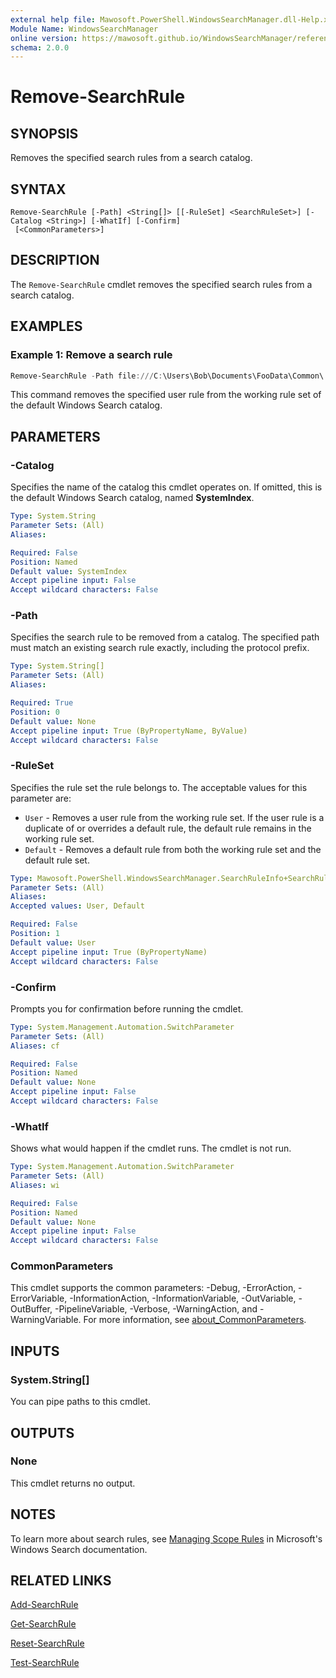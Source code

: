 ```yaml
---
external help file: Mawosoft.PowerShell.WindowsSearchManager.dll-Help.xml
Module Name: WindowsSearchManager
online version: https://mawosoft.github.io/WindowsSearchManager/reference/Remove-SearchRule.html
schema: 2.0.0
---
```


# Remove-SearchRule

## SYNOPSIS

Removes the specified search rules from a search catalog.

## SYNTAX

```
Remove-SearchRule [-Path] <String[]> [[-RuleSet] <SearchRuleSet>] [-Catalog <String>] [-WhatIf] [-Confirm]
 [<CommonParameters>]
```

## DESCRIPTION

The `Remove-SearchRule` cmdlet removes the specified search rules from a search catalog.

## EXAMPLES

### Example 1: Remove a search rule

```powershell
Remove-SearchRule -Path file:///C:\Users\Bob\Documents\FooData\Common\ -RuleSet User
```

This command removes the specified user rule from the working rule set of the default Windows Search catalog.

## PARAMETERS

### -Catalog

Specifies the name of the catalog this cmdlet operates on. If omitted, this is the default Windows Search catalog, named **SystemIndex**.

```yaml
Type: System.String
Parameter Sets: (All)
Aliases:

Required: False
Position: Named
Default value: SystemIndex
Accept pipeline input: False
Accept wildcard characters: False
```

### -Path

Specifies the search rule to be removed from a catalog. The specified path must match an existing search rule exactly, including the protocol prefix.

```yaml
Type: System.String[]
Parameter Sets: (All)
Aliases:

Required: True
Position: 0
Default value: None
Accept pipeline input: True (ByPropertyName, ByValue)
Accept wildcard characters: False
```

### -RuleSet

Specifies the rule set the rule belongs to. The acceptable values for this parameter are:

- `User` - Removes a user rule from the working rule set. If the user rule is a duplicate of or overrides a default rule, the default rule remains in the working rule set.
- `Default` - Removes a default rule from both the working rule set and the default rule set.

```yaml
Type: Mawosoft.PowerShell.WindowsSearchManager.SearchRuleInfo+SearchRuleSet
Parameter Sets: (All)
Aliases:
Accepted values: User, Default

Required: False
Position: 1
Default value: User
Accept pipeline input: True (ByPropertyName)
Accept wildcard characters: False
```

### -Confirm
Prompts you for confirmation before running the cmdlet.

```yaml
Type: System.Management.Automation.SwitchParameter
Parameter Sets: (All)
Aliases: cf

Required: False
Position: Named
Default value: None
Accept pipeline input: False
Accept wildcard characters: False
```

### -WhatIf
Shows what would happen if the cmdlet runs.
The cmdlet is not run.

```yaml
Type: System.Management.Automation.SwitchParameter
Parameter Sets: (All)
Aliases: wi

Required: False
Position: Named
Default value: None
Accept pipeline input: False
Accept wildcard characters: False
```

### CommonParameters
This cmdlet supports the common parameters: -Debug, -ErrorAction, -ErrorVariable, -InformationAction, -InformationVariable, -OutVariable, -OutBuffer, -PipelineVariable, -Verbose, -WarningAction, and -WarningVariable. For more information, see [about_CommonParameters](http://go.microsoft.com/fwlink/?LinkID=113216).

## INPUTS

### System.String[]

You can pipe paths to this cmdlet.

## OUTPUTS

### None

This cmdlet returns no output.

## NOTES

To learn more about search rules, see [Managing Scope Rules](https://learn.microsoft.com/windows/win32/search/-search-3x-wds-extidx-csm-scoperules) in Microsoft's Windows Search documentation.

## RELATED LINKS

[Add-SearchRule](Add-SearchRule.md)

[Get-SearchRule](Get-SearchRule.md)

[Reset-SearchRule](Reset-SearchRule.md)

[Test-SearchRule](Test-SearchRule.md)
